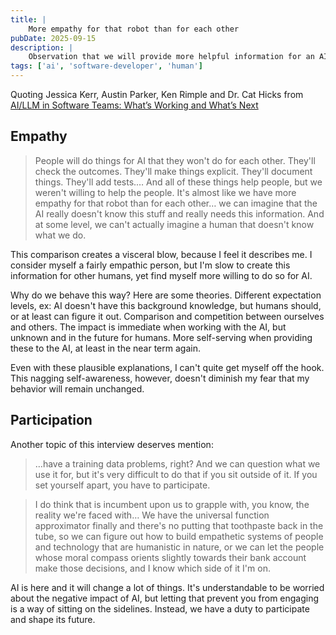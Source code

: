 ```yaml
---
title: |
    More empathy for that robot than for each other   
pubDate: 2025-09-15
description: |
    Observation that we will provide more helpful information for an AI than we do for each other.
tags: ['ai', 'software-developer', 'human']
---
```


Quoting Jessica Kerr, Austin Parker, Ken Rimple and Dr. Cat Hicks from [AI/LLM in Software Teams:
What’s Working and What’s
Next](https://www.heavybit.com/library/podcasts/o11ycast/ep-85-ai-llm-in-software-teams-what-s-working-and-what-s-next-with-dr-cat-hicks)

## Empathy

> People will do things for AI that they won't do for each other. They'll check the outcomes.
> They'll make things explicit. They'll document things. They'll add tests.… And all of these things
> help people, but we weren't willing to help the people. It's almost like we have more empathy for
> that robot than for each other… we can imagine that the AI really doesn't know this stuff and
> really needs this information. And at some level, we can't actually imagine a human that doesn't
> know what we do.

This comparison creates a visceral blow, because I feel it describes me. I consider myself a fairly
empathic person, but I'm slow to create this information for other humans, yet find myself more
willing to do so for AI.

Why do we behave this way? Here are some theories. Different expectation levels, ex: AI doesn't have this background
knowledge, but humans should, or at least can figure it out. Comparison and competition between
ourselves and others. The impact is immediate when working with the AI, but unknown and in the
future for humans. More self-serving when providing these to the AI, at least in the near term
again.

Even with these plausible explanations, I can't quite get myself off the hook. This nagging
self-awareness, however, doesn't diminish my fear that my behavior will remain unchanged.

## Participation

Another topic of this interview deserves mention:

> …have a training data problems, right? And we can question what we use it for, but it's very
> difficult to do that if you sit outside of it. If you set yourself apart, you have to participate.

> I do think that is incumbent upon us to grapple with, you know, the reality we're faced with… We
> have the universal function approximator finally and there's no putting that toothpaste back in
> the tube, so we can figure out how to build empathetic systems of people and technology that are
> humanistic in nature, or we can let the people whose moral compass orients slightly towards their
> bank account make those decisions, and I know which side of it I'm on.

AI is here and it will change a lot of things. It's understandable to be worried about the negative
impact of AI, but letting that prevent you from engaging is a way of sitting on the sidelines.
Instead, we have a duty to participate and shape its future.

